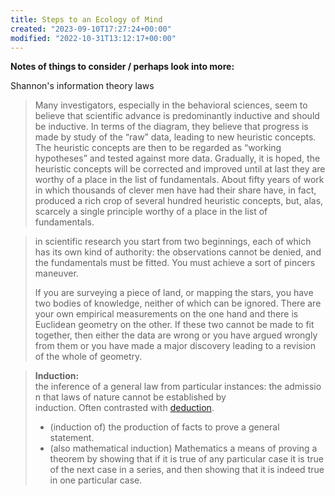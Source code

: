 ```yaml
---
title: Steps to an Ecology of Mind
created: "2023-09-10T17:27:24+00:00"
modified: "2022-10-31T13:12:17+00:00"
---
```

 

**Notes of things to consider / perhaps look into more:**

Shannon's information theory laws

> Many investigators, especially in the behavioral sciences, seem to believe that scientific advance is predominantly inductive and should be inductive. In terms of the diagram, they believe that progress is made by study of the “raw” data, leading to new heuristic concepts. The heuristic concepts are then to be regarded as “working hypotheses” and tested against more data. Gradually, it is hoped, the heuristic concepts will be corrected and improved until at last they are worthy of a place in the list of fundamentals. About fifty years of work in which thousands of clever men have had their share have, in fact, produced a rich crop of several hundred heuristic concepts, but, alas, scarcely a single principle worthy of a place in the list of fundamentals.

> in scientific research you start from two beginnings, each of which has its own kind of authority: the observations cannot be denied, and the fundamentals must be fitted. You must achieve a sort of pincers maneuver.
>
> If you are surveying a piece of land, or mapping the stars, you have two bodies of knowledge, neither of which can be ignored. There are your own empirical measurements on the one hand and there is Euclidean geometry on the other. If these two cannot be made to fit together, then either the data are wrong or you have argued wrongly from them or you have made a major discovery leading to a revision of the whole of geometry.

> **Induction:** the inference of a general law from particular instances: the admission that laws of nature cannot be established by induction. Often contrasted with [deduction](x-dictionary:r:m_en_gbus0258220:com.apple.dictionary.NOAD:deduction "deduction").
>
> - (induction of) the production of facts to prove a general statement.
> - (also mathematical induction) Mathematics a means of proving a theorem by showing that if it is true of any particular case it is true of the next case in a series, and then showing that it is indeed true in one particular case.

